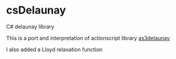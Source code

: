 csDelaunay
==========

C# delaunay library

This is a port and interpretation of actionscript library [as3delaunay](http://nodename.github.io/as3delaunay/)

I also added a Lloyd relaxation function
